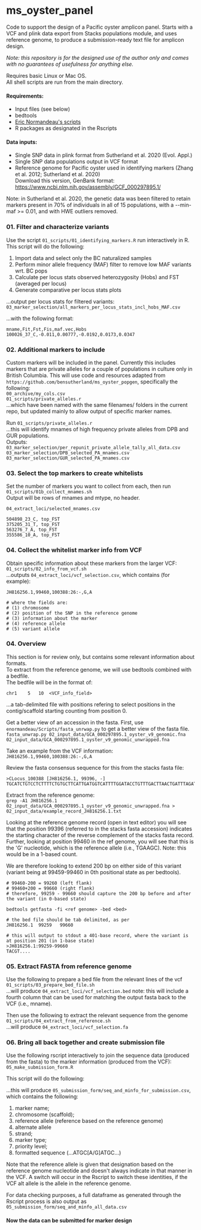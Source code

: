 # ms_oyster_panel
Code to support the design of a Pacific oyster amplicon panel. Starts with a VCF and plink data export from Stacks populations module, and uses reference genome, to produce a submission-ready text file for amplicon design.      

_Note: this repository is for the designed use of the author only and comes with no guarantees of usefulness for anything else._       

Requires basic Linux or Mac OS.      
All shell scripts are run from the main directory.     

#### Requirements:      
- Input files (see below)
- bedtools     
- [Eric Normandeau's scripts](https://github.com/enormandeau/Scripts)        
- R packages as designated in the Rscripts     
 

#### Data inputs:     
- Single SNP data in plink format from Sutherland et al. 2020 (Evol. Appl.)        
- Single SNP data populations output in VCF format       
- Reference genome for Pacific oyster used in identifying markers (Zhang et al. 2012; Sutherland et al. 2020)         
Download this version, GenBank format: https://www.ncbi.nlm.nih.gov/assembly/GCF_000297895.1/        

Note: in Sutherland et al. 2020, the genetic data was been filtered to retain markers present in 70% of individuals in all of 15 populations, with a --min-maf >= 0.01, and with HWE outliers removed.        


### 01. Filter and characterize variants ###
Use the script `01_scripts/01_identifying_markers.R` run interactively in R. This script will do the following:      
1. Import data and select only the BC naturalized samples
2. Perform minor allele frequency (MAF) filter to remove low MAF variants wrt. BC pops
3. Calculate per locus stats observed heterozygosity (Hobs) and FST (averaged per locus)
4. Generate comparative per locus stats plots

...output per locus stats for filtered variants:      
`03_marker_selection/all_markers_per_locus_stats_incl_hobs_MAF.csv`     

...with the following format:    
```
mname,Fit,Fst,Fis,maf.vec,Hobs
100026_37_C,-0.011,0.00777,-0.0192,0.0173,0.0347 
```


### 02. Additional markers to include
Custom markers will be included in the panel. Currently this includes markers that are private alleles for a couple of populations in culture only in British Columbia. This will use code and resources adapted from `https://github.com/bensutherland/ms_oyster_popgen`, specifically the following:     
`00_archive/my_cols.csv`         
`01_scripts/private_alleles.r`      
...which have been named with the same filenames/ folders in the current repo, but updated mainly to allow output of specific marker names.    

Run `01_scripts/private_alleles.r`      
...this will identify mnames of high frequency private alleles from DPB and GUR populations.    
Outputs:    
`03_marker_selection/per_repunit_private_allele_tally_all_data.csv`     
`03_marker_selection/DPB_selected_PA_mnames.csv`    
`03_marker_selection/GUR_selected_PA_mnames.csv`    


### 03. Select the top markers to create whitelists ###
Set the number of markers you want to collect from each, then run `01_scripts/01b_collect_mnames.sh`    
Output will be rows of mnames and mtype, no header.      

`04_extract_loci/selected_mnames.csv`        
```
504898_23_C, top_FST
375205_31_T, top_FST
563276_7_A, top_FST
355586_10_A, top_FST
```

### 04. Collect the whitelist marker info from VCF ###
Obtain specific information about these markers from the larger VCF:       
`01_scripts/02_info_from_vcf.sh`          
...outputs `04_extract_loci/vcf_selection.csv`, which contains (for example):             


```
JH816256.1,99460,100388:26:-,G,A

# where the fields are: 
# (1) chromosome
# (2) position of the SNP in the reference genome
# (3) information about the marker
# (4) reference allele
# (5) variant allele

```

### 04. Overview ####
This section is for review only, but contains some relevant information about formats.     
To extract from the reference genome, we will use bedtools combined with a bedfile.     
The bedfile will be in the format of:     
```
chr1	5	10	<VCF_info_field>
```
...a tab-delimited file with positions refering to select positions in the contig/scaffold starting counting from position 0.      

Get a better view of an accession in the fasta. First, use `enormandeau/Scripts/fasta_unrwap.py` to get a better view of the fasta file. 
`fasta_unwrap.py 02_input_data/GCA_000297895.1_oyster_v9_genomic.fna 02_input_data/GCA_000297895.1_oyster_v9_genomic_unwrapped.fna`     

Take an example from the VCF information:       
`JH816256.1,99460,100388:26:-,G,A`       

Review the fasta consensus sequence for this from the stacks fasta file:      
```
>CLocus_100388 [JH816256.1, 99396, -]
TGCATCTGTCCTCTTTTCTGTGCTTCATTGATGGTCATTTTGGATACCTGTTTGACTTAACTGATTTAGATAAGATGATCATGTGTTGTG
```

Extract from the reference genome:       
`grep -A1 JH816256.1 02_input_data/GCA_000297895.1_oyster_v9_genomic_unwrapped.fna > 02_input_data/example_record_JH816256.1.txt`     

Looking at the reference genome record (open in text editor) you will see that the position 99396 (referred to in the stacks fasta accession) indicates the starting character of the reverse complement of the stacks fasta record.     
Further, looking at position 99460 in the ref genome, you will see that this is the 'G' nucleotide, which is the reference allele (i.e., TGAAGC). Note: this would be in a 1-based count.        

We are therefore looking to extend 200 bp on either side of this variant (variant being at 99459-99460 in 0th positional state as per bedtools).       

```
# 99460-200 = 99260 (left flank)
# 99460+200 = 99660 (right flank)
# therefore, 99259 - 99660 should capture the 200 bp before and after the variant (in 0-based state)

bedtools getfasta -fi <ref genome> -bed <bed>

# the bed file should be tab delimited, as per
JH816256.1	99259	99660

# this will output to stdout a 401-base record, where the variant is at position 201 (in 1-base state)
>JH816256.1:99259-99660
TACGT....
```


### 05. Extract FASTA from reference genome
Use the following to prepare a bed file from the relevant lines of the vcf
`01_scripts/03_prepare_bed_file.sh`     
...will produce `04_extract_loci/vcf_selection.bed`
note: this will include a fourth column that can be used for matching the output fasta back to the VCF (i.e., mname).     

Then use the following to extract the relevant sequence from the genome
`01_scripts/04_extract_from_reference.sh`       
...will produce `04_extract_loci/vcf_selection.fa`        


### 06. Bring all back together and create submission file
Use the following rscript interactively to join the sequence data (produced from the fasta) to the marker information (produced from the VCF):        
`05_make_submission_form.R`       

This script will do the following:     

...this will produce `05_submission_form/seq_and_minfo_for_submission.csv`, which contains the following:    
1. marker name;     
2. chromosome (scaffold);     
3. reference allele (reference based on the reference genome)   
4. alternate allele
5. strand;     
6. marker type;    
7. priority level;     
8. formatted sequence (...ATGC[A/G]ATGC...)     

Note that the reference allele is given that designation based on the reference genome nucleotide and doesn't always indicate in that manner in the VCF. A switch will occur in the Rscript to switch these identities, if the VCF alt allele is the allele in the reference genome. 

For data checking purposes, a full dataframe as generated through the Rscript process is also output as `05_submission_form/seq_and_minfo_all_data.csv`       


#### Now the data can be submitted for marker design ####

